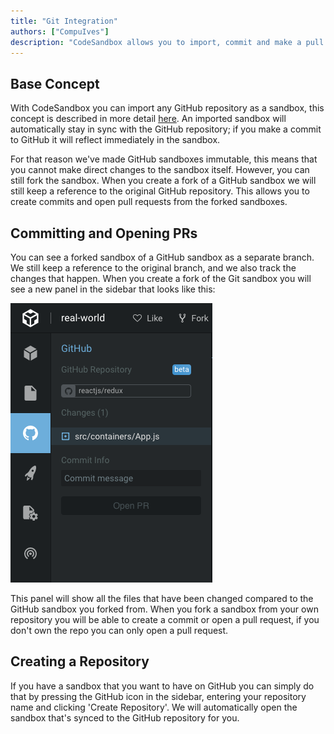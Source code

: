 ```yaml
---
title: "Git Integration"
authors: ["CompuIves"]
description: "CodeSandbox allows you to import, commit and make a pull requests to GitHub repositories."
---
```


## Base Concept

With CodeSandbox you can import any GitHub repository as a sandbox, this concept is described in more detail [here](/docs/importing#import-from-github). An imported sandbox will automatically stay in sync with the GitHub repository; if you make a commit to GitHub it will reflect immediately in the sandbox.

For that reason we've made GitHub sandboxes immutable, this means that you cannot make direct changes to the sandbox itself. However, you can still fork the sandbox. When you create a fork of a GitHub sandbox we will still keep a reference to the original GitHub repository. This allows you to create commits and open pull requests from the forked sandboxes.

## Committing and Opening PRs

You can see a forked sandbox of a GitHub sandbox as a separate branch. We still keep a reference to the original branch, and we also track the changes that happen. When you create a fork of the Git sandbox you will see a new panel in the sidebar that looks like this:

![GitHub Sidebar](./images/github-sidebar.png)

This panel will show all the files that have been changed compared to the GitHub sandbox you forked from. When you fork a sandbox from your own repository you will be able to create a commit or open a pull request, if you don't own the repo you can only open a pull request.

## Creating a Repository

If you have a sandbox that you want to have on GitHub you can simply do that by pressing the GitHub icon in the sidebar, entering your repository name and clicking 'Create Repository'. We will automatically open the sandbox that's synced to the GitHub repository for you.
